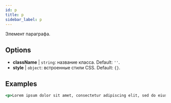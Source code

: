 ```yaml
---
id: p
title: p
sidebar_label: p
---
```


Элемент параграфа.

## Options

* __className__ | `string`: название класса. Default: `''`.
* __style__ | `object`: встроенные стили CSS. Default: `{}`.


## Examples

```jsx live
<p>Lorem ipsum dolor sit amet, consectetur adipiscing elit, sed do eiusmod tempor incididunt ut labore et dolore magna aliqua. Ut enim ad minim veniam, quis nostrud exercitation ullamco laboris nisi ut aliquip ex ea commodo consequat. Duis aute irure dolor in reprehenderit in voluptate velit esse cillum dolore eu fugiat nulla pariatur. Excepteur sint occaecat cupidatat non proident, sunt in culpa qui officia deserunt mollit anim id est laborum.</p>
```

